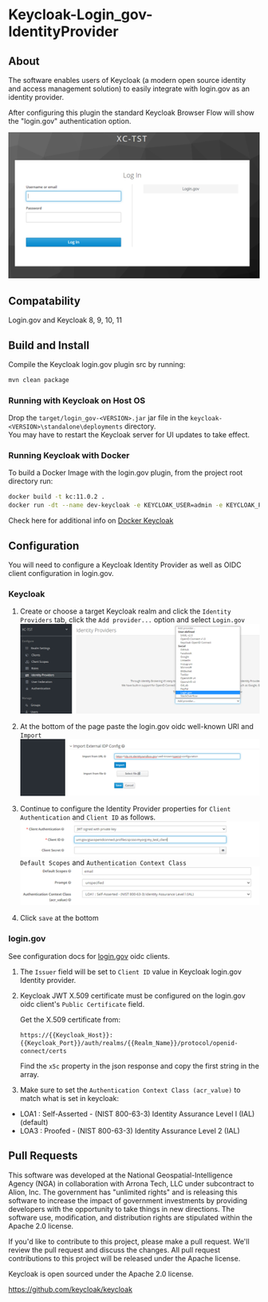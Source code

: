 # Keycloak-Login_gov-IdentityProvider

## About
The software enables users of Keycloak (a modern open source identity and access management solution) to easily integrate with login.gov as an identity provider.

After configuring this plugin the standard Keycloak Browser Flow will show the "login.gov" authentication option.

![login form](img/login_with_login_gov.PNG)

## Compatability
Login.gov and Keycloak 8, 9, 10, 11


## Build and Install
Compile the Keycloak login.gov plugin src by running: 

```bash
mvn clean package
```

### Running with Keycloak on Host OS

Drop the `target/login_gov-<VERSION>.jar` jar file in the `keycloak-<VERSION>\standalone\deployments` directory.  
You may have to restart the Keycloak server for UI updates to take effect.

### Running Keycloak with Docker

To build a Docker Image with the login.gov plugin, from the project root directory run:

```bash
docker build -t kc:11.0.2 .
docker run -dt --name dev-keycloak -e KEYCLOAK_USER=admin -e KEYCLOAK_PASSWORD=admin -p 8080:8080 kc:11.0.2
```

Check here for additional info on  [Docker Keycloak](https://hub.docker.com/r/jboss/keycloak/) 


## Configuration
You will need to configure a Keycloak Identity Provider as well as OIDC client configuration in login.gov.

### Keycloak

 1. Create or choose a target Keycloak realm and click the `Identity Providers` tab, click the `Add provider...` option and select `Login.gov`
![login_gov_provider](img/create_identity_provider.PNG)

 2. At the bottom of the page paste the login.gov oidc well-known URI and `Import`
 ![well-known](img/import_well-known.PNG)

 3. Continue to configure the Identity Provider properties for `Client Authentication` and `Client ID` as follows.
![conf_client](img/idp_conf_client.PNG)
`Default Scopes` and `Authentication Context Class`
![conf_scope_acr](img/idp_conf_scope_acr.PNG)

 4. Click `save` at the bottom
 
### login.gov
See configuration docs for [login.gov](https://developers.login.gov/oidc/) oidc clients.

 1. The `Issuer` field will be set to `Client ID` value in Keycloak login.gov Identity provider.

 2. Keycloak JWT X.509 certificate must be configured on the login.gov oidc client's `Public Certificate` field.  

    Get the X.509 certificate from:
    ```
    https://{{Keycloak_Host}}:{{Keycloak_Port}}/auth/realms/{{Realm_Name}}/protocol/openid-connect/certs
    ```

    Find the `x5c` property in the json response and copy the first string in the array.

 3. Make sure to set the `Authentication Context Class (acr_value)` to match what is set in keycloak:
 * LOA1 :  Self-Asserted - (NIST 800-63-3) Identity Assurance Level l (IAL) (default)
 * LOA3 :  Proofed  - (NIST 800-63-3) Identity Assurance Level 2 (IAL)


## Pull Requests

This software was developed at the National Geospatial-Intelligence Agency (NGA) in collaboration with Arrona Tech, LLC under subcontract to Alion, Inc. The government has "unlimited rights" and is releasing this software to increase the impact of government investments by providing developers with the opportunity to take things in new directions. The software use, modification, and distribution rights are stipulated within the Apache 2.0 license.

If you'd like to contribute to this project, please make a pull request. We'll review the pull request and discuss the changes. All pull request contributions to this project will be released under the Apache license.

Keycloak is open sourced under the Apache 2.0 license. 

https://github.com/keycloak/keycloak


